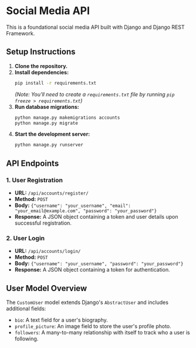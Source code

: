 # Social Media API

This is a foundational social media API built with Django and Django REST Framework.

## Setup Instructions

1.  **Clone the repository.**
2.  **Install dependencies:**
    ```bash
    pip install -r requirements.txt
    ```
    *(Note: You'll need to create a `requirements.txt` file by running `pip freeze > requirements.txt`)*
3.  **Run database migrations:**
    ```bash
    python manage.py makemigrations accounts
    python manage.py migrate
    ```
4.  **Start the development server:**
    ```bash
    python manage.py runserver
    ```

## API Endpoints

### 1. User Registration

-   **URL:** `/api/accounts/register/`
-   **Method:** `POST`
-   **Body:** `{"username": "your_username", "email": "your_email@example.com", "password": "your_password"}`
-   **Response:** A JSON object containing a token and user details upon successful registration.

### 2. User Login

-   **URL:** `/api/accounts/login/`
-   **Method:** `POST`
-   **Body:** `{"username": "your_username", "password": "your_password"}`
-   **Response:** A JSON object containing a token for authentication.

## User Model Overview

The `CustomUser` model extends Django's `AbstractUser` and includes additional fields:
-   `bio`: A text field for a user's biography.
-   `profile_picture`: An image field to store the user's profile photo.
-   `followers`: A many-to-many relationship with itself to track who a user is following.